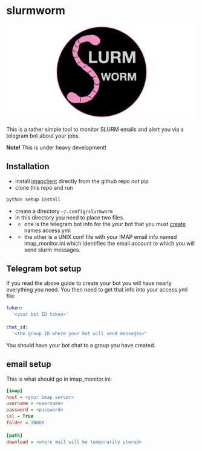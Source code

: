 # slurmworm
![alt text](https://raw.githubusercontent.com/grburgess/slurmworm/main/logo.png)

This is a rather simple tool to monitor SLURM emails and alert you via a telegram bot about your jobs.

**Note!** This is under heavy development!

## Installation

* install [imapclient](https://github.com/mjs/imapclient) directly from the github repo *not* pip
* clone this repo and run 
```bash
python setup install
```
* create a directory ```~/.config/slurmworm```
* in this directory you need to place two files. 
* * one is the telegram bot info for the *your* bot that you must [create](https://firstwarning.net/vanilla/discussion/4/create-telegram-bot-and-get-bots-token-and-the-groups-chat-id) names access.yml
* * the other is a UNIX conf file with your IMAP email info named imap_monitor.ini which identifies the email account to which you will send slurm messages.

## Telegram bot setup
If you read the above guide to create your bot you will have nearly everything you need. You then need to get that info into your access.yml file:
```yaml
token:
  '<your bot ID token>'

chat_id:
  '<the group ID where your bot will send messages>'

```

You should have your bot chat to a group you have created. 


## email setup
This is what should go in imap_monitor.ini:

```ini
[imap]
host = <your imap server>
username = <username>
password = <password>
ssl = True
folder = INBOX

[path]
download = <where mail will be temporarily stored>
```
